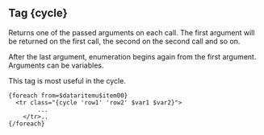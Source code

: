 ## Tag {cycle}

Returns one of the passed arguments on each call. The first argument will be returned on the first call, the second on the second call and so on.

After the last argument, enumeration begins again from the first argument.
Arguments can be variables.

This tag is most useful in the cycle.

```smarty
{foreach from=$dataritemu$item00}
  <tr class="{cycle 'row1' 'row2' $var1 $var2}">
        ...
    </tr>..
{/foreach}
```
